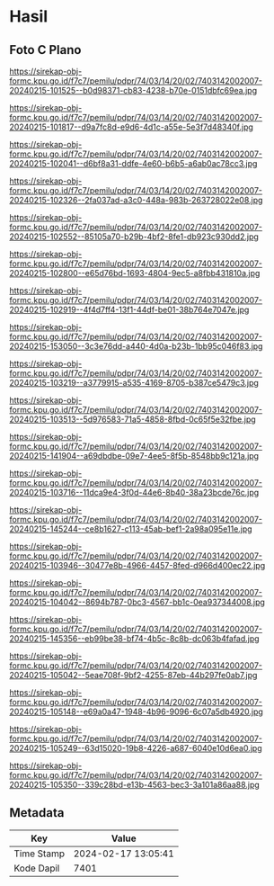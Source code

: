 # Hasil

## Foto C Plano

https://sirekap-obj-formc.kpu.go.id/f7c7/pemilu/pdpr/74/03/14/20/02/7403142002007-20240215-101525--b0d98371-cb83-4238-b70e-0151dbfc69ea.jpg

https://sirekap-obj-formc.kpu.go.id/f7c7/pemilu/pdpr/74/03/14/20/02/7403142002007-20240215-101817--d9a7fc8d-e9d6-4d1c-a55e-5e3f7d48340f.jpg

https://sirekap-obj-formc.kpu.go.id/f7c7/pemilu/pdpr/74/03/14/20/02/7403142002007-20240215-102041--d6bf8a31-ddfe-4e60-b6b5-a6ab0ac78cc3.jpg

https://sirekap-obj-formc.kpu.go.id/f7c7/pemilu/pdpr/74/03/14/20/02/7403142002007-20240215-102326--2fa037ad-a3c0-448a-983b-263728022e08.jpg

https://sirekap-obj-formc.kpu.go.id/f7c7/pemilu/pdpr/74/03/14/20/02/7403142002007-20240215-102552--85105a70-b29b-4bf2-8fe1-db923c930dd2.jpg

https://sirekap-obj-formc.kpu.go.id/f7c7/pemilu/pdpr/74/03/14/20/02/7403142002007-20240215-102800--e65d76bd-1693-4804-9ec5-a8fbb431810a.jpg

https://sirekap-obj-formc.kpu.go.id/f7c7/pemilu/pdpr/74/03/14/20/02/7403142002007-20240215-102919--4f4d7ff4-13f1-44df-be01-38b764e7047e.jpg

https://sirekap-obj-formc.kpu.go.id/f7c7/pemilu/pdpr/74/03/14/20/02/7403142002007-20240215-153050--3c3e76dd-a440-4d0a-b23b-1bb95c046f83.jpg

https://sirekap-obj-formc.kpu.go.id/f7c7/pemilu/pdpr/74/03/14/20/02/7403142002007-20240215-103219--a3779915-a535-4169-8705-b387ce5479c3.jpg

https://sirekap-obj-formc.kpu.go.id/f7c7/pemilu/pdpr/74/03/14/20/02/7403142002007-20240215-103513--5d976583-71a5-4858-8fbd-0c65f5e32fbe.jpg

https://sirekap-obj-formc.kpu.go.id/f7c7/pemilu/pdpr/74/03/14/20/02/7403142002007-20240215-141904--a69dbdbe-09e7-4ee5-8f5b-8548bb9c121a.jpg

https://sirekap-obj-formc.kpu.go.id/f7c7/pemilu/pdpr/74/03/14/20/02/7403142002007-20240215-103716--11dca9e4-3f0d-44e6-8b40-38a23bcde76c.jpg

https://sirekap-obj-formc.kpu.go.id/f7c7/pemilu/pdpr/74/03/14/20/02/7403142002007-20240215-145244--ce8b1627-c113-45ab-bef1-2a98a095e11e.jpg

https://sirekap-obj-formc.kpu.go.id/f7c7/pemilu/pdpr/74/03/14/20/02/7403142002007-20240215-103946--30477e8b-4966-4457-8fed-d966d400ec22.jpg

https://sirekap-obj-formc.kpu.go.id/f7c7/pemilu/pdpr/74/03/14/20/02/7403142002007-20240215-104042--8694b787-0bc3-4567-bb1c-0ea937344008.jpg

https://sirekap-obj-formc.kpu.go.id/f7c7/pemilu/pdpr/74/03/14/20/02/7403142002007-20240215-145356--eb99be38-bf74-4b5c-8c8b-dc063b4fafad.jpg

https://sirekap-obj-formc.kpu.go.id/f7c7/pemilu/pdpr/74/03/14/20/02/7403142002007-20240215-105042--5eae708f-9bf2-4255-87eb-44b297fe0ab7.jpg

https://sirekap-obj-formc.kpu.go.id/f7c7/pemilu/pdpr/74/03/14/20/02/7403142002007-20240215-105148--e69a0a47-1948-4b96-9096-6c07a5db4920.jpg

https://sirekap-obj-formc.kpu.go.id/f7c7/pemilu/pdpr/74/03/14/20/02/7403142002007-20240215-105249--63d15020-19b8-4226-a687-6040e10d6ea0.jpg

https://sirekap-obj-formc.kpu.go.id/f7c7/pemilu/pdpr/74/03/14/20/02/7403142002007-20240215-105350--339c28bd-e13b-4563-bec3-3a101a86aa88.jpg


## Metadata

| Key        | Value               |
| ---------- | ------------------- |
| Time Stamp | 2024-02-17 13:05:41 |
| Kode Dapil | 7401                |




